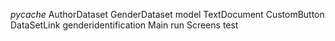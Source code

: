 _pycache_
AuthorDataset
GenderDataset
model
TextDocument
CustomButton
DataSetLink
genderidentification
Main
run
Screens
test
